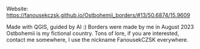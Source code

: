 Website: https://fanousekczsk.github.io/Ostbohemii_borders/#13/50.6874/15.9609

Made with QGIS, guided by AI :) Borders were made by me in August 2023
Ostbohemii is my fictional country. Tons of lore, if you are interested, contact me somewhere, I use the nickname FanousekCZSK everywhere.
